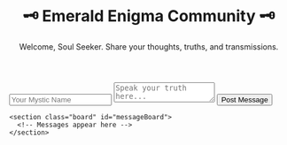 <!DOCTYPE html>
<html lang="en">
<head>
  <meta charset="UTF-8" />
  <meta name="viewport" content="width=device-width, initial-scale=1.0"/>
  <title>Emerald Enigma Community</title>
  <link rel="stylesheet" href="style.css" />
</head>
<body>
  <header>
    <h1>🗝️ Emerald Enigma Community 🗝️</h1>
    <p>Welcome, Soul Seeker. Share your thoughts, truths, and transmissions.</p>
  </header>

  <main>
    <section class="form-section">
      <form id="postForm">
        <input type="text" id="username" placeholder="Your Mystic Name" required />
        <textarea id="message" placeholder="Speak your truth here..." required></textarea>
        <button type="submit">Post Message</button>
      </form>
    </section>

    <section class="board" id="messageBoard">
      <!-- Messages appear here -->
    </section>
  </main>

  <script src="script.js"></script>
</body>
</html>
